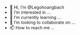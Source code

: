 - 👋 Hi, I’m @Legohoangbach
- 👀 I’m interested in ...
- 🌱 I’m currently learning ...
- 💞️ I’m looking to collaborate on ...
- 📫 How to reach me ...

<!---
Legohoangbach/Legohoangbach is a ✨ special ✨ repository because its `README.md` (this file) appears on your GitHub profile.
You can click the Preview link to take a look at your changes.
--->
